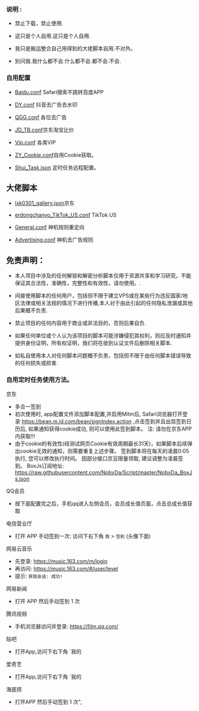 ### 说明 :

* 禁止下载，禁止使用.

* 这只是个人自用.这只是个人自用.

* 我只是搬运整合自己用得到的大佬脚本自用.不对外。

* 别问我.我什么都不会.什么都不会.都不会.不会.




### 自用配置

* [Baidu.conf](https://raw.githubusercontent.com/isshui/master/main/Baidu.conf) Safari搜索不跳转百度APP

* [DY.conf](https://raw.githubusercontent.com/isshui/master/main/DY.conf) 抖音去广告去水印

* [QGG.conf](https://raw.githubusercontent.com/isshui/master/main/QGG.conf) 各位去广告

* [JD_TB.conf](https://raw.githubusercontent.com/isshui/master/blob/main/JD_TB.conf)京东淘宝比价

* [Vip.conf](https://raw.githubusercontent.com/isshui/master/main/Vip.conf) 各类VIP

* [ZY_Cookie.conf](https://raw.githubusercontent.com/isshui/master/main/ZY_Cookie.conf)自用Cookie获取。

* [Shui_Task.json](https://raw.githubusercontent.com/isshui/master/main/Shui_Task.json) 定时任务远程配置。


## 大佬脚本

* [lxk0301_gallery.json](https://gitee.com/lxk0301/jd_scripts/raw/master/QuantumultX/lxk0301_gallery.json)京东

* [erdongchanyo_TikTok_US.conf](https://raw.githubusercontent.com/erdongchanyo/Rules/main/Quantumult%20X/TikTok/18.3.0/TikTok_US.conf) TikTok US

* [General.conf](https://raw.githubusercontent.com/DivineEngine/Profiles/master/Quantumult/Rewrite/General.conf) 神机规则重定向

* [Advertising.conf](https://raw.githubusercontent.com/DivineEngine/Profiles/master/Quantumult/Rewrite/Block/Advertising.conf) 神机去广告规则



## 免责声明：

* 本人项目中涉及的任何解锁和解密分析脚本仅用于资源共享和学习研究，不能保证其合法性，准确性，完整性和有效性，请勿使用。.

* 间接使用脚本的任何用户，包括但不限于建立VPS或在某些行为违反国家/地区法律或相关法规的情况下进行传播,本人对于由此引起的任何隐私泄漏或其他后果概不负责.

* 禁止项目的任何内容用于商业或非法目的，否则后果自负.

* 如果任何单位或个人认为该项目的脚本可能涉嫌侵犯其权利，则应及时通知并提供身份证明，所有权证明，我们将在收到认证文件后删除相关脚本.

* 如私自使用本人对任何脚本问题概不负责，包括但不限于由任何脚本错误导致的任何损失或损害. 


### 自用定时任务使用方法。
京东
* 多合一签到
* 初次使用时, app配置文件添加脚本配置,并启用Mitm后, Safari浏览器打开登录 https://bean.m.jd.com/bean/signIndex.action ,点击签到并且出现签到日历后, 如果通知获得cookie成功, 则可以使用此签到脚本。 注: 请勿在京东APP内获取!!!
* 由于cookie的有效性(经测试网页Cookie有效周期最长31天)，如果脚本后续弹出cookie无效的通知，则需要重复上述步骤。 签到脚本将在每天的凌晨0:05执行, 您可以修改执行时间。 因部分接口京豆限量领取, 建议调整为凌晨签到。
BoxJs订阅地址: https://raw.githubusercontent.com/NobyDa/Script/master/NobyDa_BoxJs.json

QQ会员
* 按下面配置完之后，手机qq进入左侧会员，会员成长值页面，点击总成长值获取

电信营业厅
* 打开 APP 手动签到一次: 访问下右下角 `我` > `签到` (头像下面)

网易云音乐
* 先登录: <https://music.163.com/m/login>
* 再访问: <https://music.163.com/#/user/level>
* 提示: `获取会话: 成功!`

网易新闻
* 打开 APP 然后手动签到 1 次

腾讯视频
* 手机浏览器访问并登录: https://film.qq.com/

贴吧
* 打开App,访问下右下角 `我的

爱奇艺
* 打开App,访问下右下角 `我的

海底捞
* 打开APP 然后手动签到 1 次",
